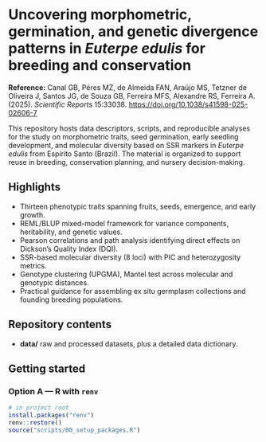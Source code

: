 # Uncovering morphometric, germination, and genetic divergence patterns in *Euterpe edulis* for breeding and conservation

**Reference:** Canal GB, Péres MZ, de Almeida FAN, Araújo MS, Tetzner de Oliveira J, Santos JG, de Souza GB, Ferreira MFS, Alexandre RS, Ferreira A. (2025). *Scientific Reports* 15:33038. https://doi.org/10.1038/s41598-025-02606-7

This repository hosts data descriptors, scripts, and reproducible analyses for the study on morphometric traits, seed germination, early seedling development, and molecular diversity based on SSR markers in *Euterpe edulis* from Espírito Santo (Brazil). The material is organized to support reuse in breeding, conservation planning, and nursery decision-making.

## Highlights
- Thirteen phenotypic traits spanning fruits, seeds, emergence, and early growth.
- REML/BLUP mixed-model framework for variance components, heritability, and genetic values.
- Pearson correlations and path analysis identifying direct effects on Dickson’s Quality Index (DQI).
- SSR-based molecular diversity (8 loci) with PIC and heterozygosity metrics.
- Genotype clustering (UPGMA), Mantel test across molecular and genotypic distances.
- Practical guidance for assembling ex situ germplasm collections and founding breeding populations.

## Repository contents
- **data/** raw and processed datasets, plus a detailed data dictionary.


## Getting started

### Option A — R with `renv`
```r
# in project root
install.packages("renv")
renv::restore()
source("scripts/00_setup_packages.R")
